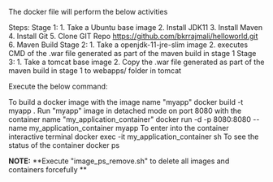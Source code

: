 The docker file will perform the below activities

Steps:
  Stage 1:
    1. Take a Ubuntu base image
    2. Install JDK11
    3. Install Maven
    4. Install Git
    5. Clone GIT Repo https://github.com/bkrrajmali/helloworld.git
    6. Maven Build
  Stage 2:
    1. Take a openjdk-11-jre-slim image
    2. executes CMD of the .war file generated as part of the maven build in stage 1
  Stage 3:
    1. Take a tomcat base image
    2. Copy the .war file generated as part of the maven build in stage 1 to webapps/ folder in tomcat

  Execute the below command:

  To build a docker image with the image name "myapp"
    docker build -t myapp .
  Run "myapp" image in detached mode on port 8080 with the container name "my_application_container"
    docker run -d -p 8080:8080 --name my_application_container myapp
  To enter into the container interactive terminal
    docker exec -it my_application_container sh
  To see the status of the container
    docker ps


**NOTE:**
**Execute "image_ps_remove.sh" to delete all images and containers forcefully **
